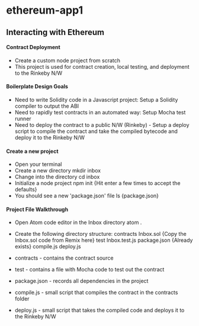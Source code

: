 # ethereum-app1

## Interacting with Ethereum

#### Contract Deployment 

- Create a custom node project from scratch
- This project is used for contract creation, local testing, and deployment to the Rinkeby N/W

#### Boilerplate Design Goals

- Need to write Solidity code in a Javascript project: Setup a Solidity compiler to output the ABI
- Need to rapidly test contracts in an automated way: Setup Mocha test runner 
- Need to deploy the contract to a public N/W (Rinkeby) - Setup a deploy script to compile the contract and take the compiled bytecode and deploy it to the Rinkeby N/W

#### Create a new project

- Open your terminal
- Create a new directory
    mkdir inbox
- Change into the directory
    cd inbox
- Initialize a node project
    npm init
    {Hit enter a few times to accept the defaults}
- You should see a new 'package.json' file
    ls
    {package.json}

#### Project File Walkthrough

- Open Atom code editor in the Inbox directory
    atom .
- Create the following directory structure:
    contracts 
      Inbox.sol {Copy the Inbox.sol code from Remix here}
    test
      Inbox.test.js
    package.json {Already exists}
    compile.js
    deploy.js
    
- contracts - contains the contract source
- test - contains a file with Mocha code to test out the contract
- package.json - records all dependencies in the project
- compile.js - small script that compiles the contract in the contracts folder
- deploy.js - small script that takes the compiled code and deploys it to the Rinkeby N/W












